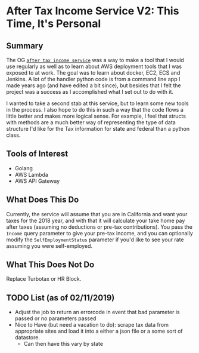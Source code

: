 # After Tax Income Service V2: This Time, It's Personal  

## Summary  
The OG [`after tax income service`](https://github.com/DylanLennard/after-tax-income-service) was a way to make a tool that I would use regularly as well as to learn about AWS deployment tools that I was exposed to at work. The goal was to learn about docker, EC2, ECS and Jenkins. A lot of the handler python code is from a command line app I made years ago (and have edited a bit since), but besides that I felt the project was a success as I accomplished what I set out to do with it.   

I wanted to take a second stab at this service, but to learn some new tools in the process. I also hope to do this in such a way that the code flows a little better and makes more logical sense. For example, I feel that structs with methods are a much better way of representing the type of data structure I'd like for the Tax information for state and federal than a python class.  


## Tools of Interest   
* Golang  
* AWS Lambda  
* AWS API Gateway  


## What Does This Do  
Currently, the service will assume that you are in California and want your taxes for the 2018 year, and with that it will calculate your take home pay after taxes (assuming no deductions or pre-tax contributions). You pass the `Income` query parameter to give your pre-tax income, and you can optionally modify the `SelfEmploymentStatus` parameter if you'd like to see your rate assuming you were self-employed.  


## What This Does Not Do  
Replace Turbotax or HR Block.  


## TODO List (as of 02/11/2019) 
* Adjust the job to return an errorcode in event that bad parameter is passed or no parameters passed   
* Nice to Have (but need a vacation to do): scrape tax data from appropriate sites and load it into a either a json file or a some sort of datastore. 
    * Can then have this vary by state  